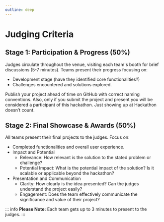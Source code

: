 ```yaml
---
outline: deep
---
```


# Judging Criteria

## Stage 1: Participation & Progress (50%)

Judges circulate throughout the venue, visiting each team's booth for brief discussions (5-7 minutes). Teams present their progress focusing on:

-  Development stage (have they identified core functionalities?)
-  Challenges encountered and solutions explored.

Publish your project ahead of time on GitHub with correct naming conventions. Also, only if you submit the project and present you will be considered a participant of this hackathon. Just showing up at Hackathon doesn’t count.

## Stage 2: Final Showcase & Awards (50%)

All teams present their final projects to the judges. Focus on:

- Completed functionalities and overall user experience.    
- Impact and Potential
    - Relevance: How relevant is the solution to the stated problem or challenge?
	- Potential Impact: What is the potential impact of the solution? Is it scalable or applicable beyond the hackathon?
- Presentation and Communication
    - Clarity: How clearly is the idea presented? Can the judges understand the project easily?
    - Engagement: Does the team effectively communicate the significance and value of their project?

::: info
**Please Note:** Each team gets up to 3 minutes to present to the judges.
:::



